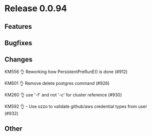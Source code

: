 # Release 0.0.94

## Features

## Bugfixes

## Changes
KM556 👌 Reworking how PersistentPreRunE() is done (#912)

KM601 👌 Remove delete postgres command (#926)

KM260 👌 use '-f' and not '-c' for cluster reference (#930)

KM592 👌 - Use ozzo to validate github/aws credential types from user (#932)
## Other

